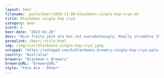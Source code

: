```yaml
---
layout: beer
filename: _posts/beer/2016-11-09-blackmans-single-hop-cryo.md
title: Blackmans single hop cryo
category: beer
score: 8
beer-date: "2023-02-26"
desc: "Nice fruity pale ale but not overwhelmingly. Really straddles the line between flavour and being good for a session"
permalink: /beer/:title.html
img: /img/list/blackmans-single-hop-cryo.jpeg
untappd: "https://untappd.com/b/blackmans-brewery-single-hop-cryo-pale-hbc-586/5112821"
country: "Australia"
brewery: "Blackman's Brewery"
breweryURL: "breweryURL"
style: "Pale Ale - Other"
---
```

